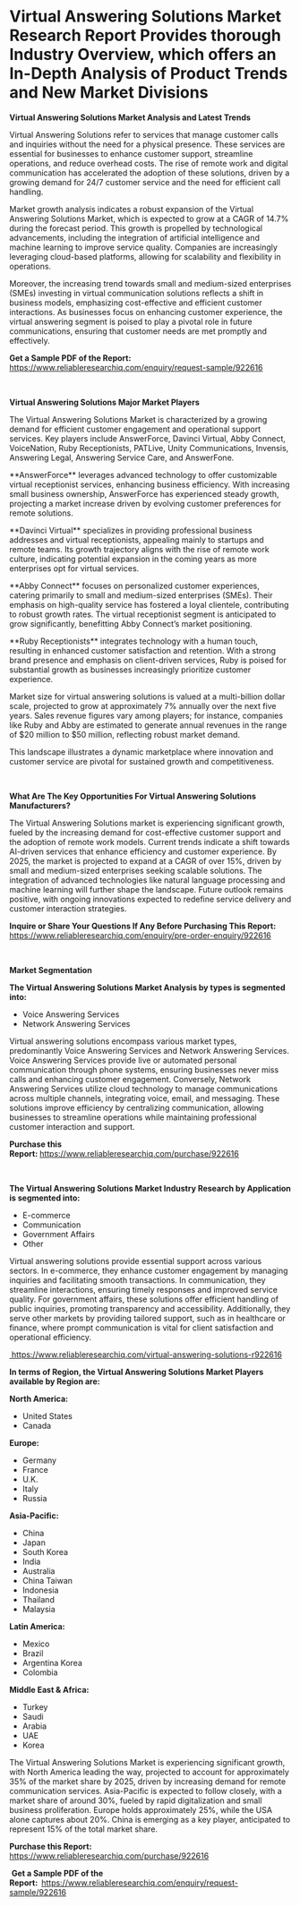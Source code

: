 <p><h1>Virtual Answering Solutions Market Research Report Provides thorough Industry Overview, which offers an In-Depth Analysis of Product Trends and New Market Divisions</h1></p><p><strong>Virtual Answering Solutions Market Analysis and Latest Trends</strong></p>
<p><p>Virtual Answering Solutions refer to services that manage customer calls and inquiries without the need for a physical presence. These services are essential for businesses to enhance customer support, streamline operations, and reduce overhead costs. The rise of remote work and digital communication has accelerated the adoption of these solutions, driven by a growing demand for 24/7 customer service and the need for efficient call handling.</p><p>Market growth analysis indicates a robust expansion of the Virtual Answering Solutions Market, which is expected to grow at a CAGR of 14.7% during the forecast period. This growth is propelled by technological advancements, including the integration of artificial intelligence and machine learning to improve service quality. Companies are increasingly leveraging cloud-based platforms, allowing for scalability and flexibility in operations.</p><p>Moreover, the increasing trend towards small and medium-sized enterprises (SMEs) investing in virtual communication solutions reflects a shift in business models, emphasizing cost-effective and efficient customer interactions. As businesses focus on enhancing customer experience, the virtual answering segment is poised to play a pivotal role in future communications, ensuring that customer needs are met promptly and effectively.</p></p>
<p><strong>Get a Sample PDF of the Report:&nbsp;</strong> <a href="https://www.reliableresearchiq.com/enquiry/request-sample/922616?utm_campaign=1159&utm_medium=2&utm_source=Github&utm_content=ia&utm_term=18042025&utm_id=virtual-answering-solutions">https://www.reliableresearchiq.com/enquiry/request-sample/922616</a></p>
<p>&nbsp;</p>
<p><strong>Virtual Answering Solutions Major Market Players</strong></p>
<p><p>The Virtual Answering Solutions Market is characterized by a growing demand for efficient customer engagement and operational support services. Key players include AnswerForce, Davinci Virtual, Abby Connect, VoiceNation, Ruby Receptionists, PATLive, Unity Communications, Invensis, Answering Legal, Answering Service Care, and AnswerFone. </p><p>**AnswerForce** leverages advanced technology to offer customizable virtual receptionist services, enhancing business efficiency. With increasing small business ownership, AnswerForce has experienced steady growth, projecting a market increase driven by evolving customer preferences for remote solutions.</p><p>**Davinci Virtual** specializes in providing professional business addresses and virtual receptionists, appealing mainly to startups and remote teams. Its growth trajectory aligns with the rise of remote work culture, indicating potential expansion in the coming years as more enterprises opt for virtual services.</p><p>**Abby Connect** focuses on personalized customer experiences, catering primarily to small and medium-sized enterprises (SMEs). Their emphasis on high-quality service has fostered a loyal clientele, contributing to robust growth rates. The virtual receptionist segment is anticipated to grow significantly, benefitting Abby Connect’s market positioning.</p><p>**Ruby Receptionists** integrates technology with a human touch, resulting in enhanced customer satisfaction and retention. With a strong brand presence and emphasis on client-driven services, Ruby is poised for substantial growth as businesses increasingly prioritize customer experience.</p><p>Market size for virtual answering solutions is valued at a multi-billion dollar scale, projected to grow at approximately 7% annually over the next five years. Sales revenue figures vary among players; for instance, companies like Ruby and Abby are estimated to generate annual revenues in the range of $20 million to $50 million, reflecting robust market demand.</p><p>This landscape illustrates a dynamic marketplace where innovation and customer service are pivotal for sustained growth and competitiveness.</p></p>
<p>&nbsp;</p>
<p><strong>What Are The Key Opportunities For Virtual Answering Solutions Manufacturers?</strong></p>
<p><p>The Virtual Answering Solutions market is experiencing significant growth, fueled by the increasing demand for cost-effective customer support and the adoption of remote work models. Current trends indicate a shift towards AI-driven services that enhance efficiency and customer experience. By 2025, the market is projected to expand at a CAGR of over 15%, driven by small and medium-sized enterprises seeking scalable solutions. The integration of advanced technologies like natural language processing and machine learning will further shape the landscape. Future outlook remains positive, with ongoing innovations expected to redefine service delivery and customer interaction strategies.</p></p>
<p><strong>Inquire or Share Your Questions If Any Before Purchasing This Report:</strong> <a href="https://www.reliableresearchiq.com/enquiry/pre-order-enquiry/922616?utm_campaign=1159&utm_medium=2&utm_source=Github&utm_content=ia&utm_term=18042025&utm_id=virtual-answering-solutions">https://www.reliableresearchiq.com/enquiry/pre-order-enquiry/922616</a></p>
<p>&nbsp;</p>
<p><strong>Market Segmentation</strong></p>
<p><strong>The Virtual Answering Solutions Market Analysis by types is segmented into:</strong></p>
<p><ul><li>Voice Answering Services</li><li>Network Answering Services</li></ul></p>
<p><p>Virtual answering solutions encompass various market types, predominantly Voice Answering Services and Network Answering Services. Voice Answering Services provide live or automated personal communication through phone systems, ensuring businesses never miss calls and enhancing customer engagement. Conversely, Network Answering Services utilize cloud technology to manage communications across multiple channels, integrating voice, email, and messaging. These solutions improve efficiency by centralizing communication, allowing businesses to streamline operations while maintaining professional customer interaction and support.</p></p>
<p><strong>Purchase this Report:&nbsp;</strong><a href="https://www.reliableresearchiq.com/purchase/922616?utm_campaign=1159&utm_medium=2&utm_source=Github&utm_content=ia&utm_term=18042025&utm_id=virtual-answering-solutions">https://www.reliableresearchiq.com/purchase/922616</a></p>
<p>&nbsp;</p>
<p><strong>The Virtual Answering Solutions Market Industry Research by Application is segmented into:</strong></p>
<p><ul><li>E-commerce</li><li>Communication</li><li>Government Affairs</li><li>Other</li></ul></p>
<p><p>Virtual answering solutions provide essential support across various sectors. In e-commerce, they enhance customer engagement by managing inquiries and facilitating smooth transactions. In communication, they streamline interactions, ensuring timely responses and improved service quality. For government affairs, these solutions offer efficient handling of public inquiries, promoting transparency and accessibility. Additionally, they serve other markets by providing tailored support, such as in healthcare or finance, where prompt communication is vital for client satisfaction and operational efficiency.</p></p>
<p><a href="https://www.reliableresearchiq.com/virtual-answering-solutions-r922616?utm_campaign=1159&utm_medium=2&utm_source=Github&utm_content=ia&utm_term=18042025&utm_id=virtual-answering-solutions">&nbsp;https://www.reliableresearchiq.com/virtual-answering-solutions-r922616</a></p>
<p><strong>In terms of Region, the Virtual Answering Solutions Market Players available by Region are:</strong></p>
<p>
    <p> <strong> North America: </strong>
        <ul>
            <li>United States</li>
            <li>Canada</li>
        </ul>
        </p> 
    <p> <strong> Europe: </strong>
        <ul>
            <li>Germany</li>
            <li>France</li>
            <li>U.K.</li>
            <li>Italy</li>
            <li>Russia</li>
        </ul>
        </p> 
    <p> <strong> Asia-Pacific: </strong>
        <ul>
            <li>China</li>
            <li>Japan</li>
            <li>South Korea</li>
            <li>India</li>
            <li>Australia</li>
            <li>China Taiwan</li>
            <li>Indonesia</li>
            <li>Thailand</li>
            <li>Malaysia</li>
        </ul>
        </p> 
    <p> <strong> Latin America: </strong>
        <ul>
            <li>Mexico</li>
            <li>Brazil</li>
            <li>Argentina Korea</li>
            <li>Colombia</li>
        </ul>
        </p> 
    <p> <strong> Middle East & Africa: </strong>
        <ul>
            <li>Turkey</li>
            <li>Saudi</li>
            <li>Arabia</li>
            <li>UAE</li>
            <li>Korea</li>
        </ul>
    </p>
    </p>
<p><p>The Virtual Answering Solutions Market is experiencing significant growth, with North America leading the way, projected to account for approximately 35% of the market share by 2025, driven by increasing demand for remote communication services. Asia-Pacific is expected to follow closely, with a market share of around 30%, fueled by rapid digitalization and small business proliferation. Europe holds approximately 25%, while the USA alone captures about 20%. China is emerging as a key player, anticipated to represent 15% of the total market share.</p></p>
<p><strong>Purchase this Report: </strong><a href="https://www.reliableresearchiq.com/purchase/922616?utm_campaign=1159&utm_medium=2&utm_source=Github&utm_content=ia&utm_term=18042025&utm_id=virtual-answering-solutions">https://www.reliableresearchiq.com/purchase/922616</a></p>
<p>&nbsp;<strong>Get a Sample PDF of the Report:&nbsp;&nbsp;</strong><a href="https://www.reliableresearchiq.com/enquiry/request-sample/922616?utm_campaign=1159&utm_medium=2&utm_source=Github&utm_content=ia&utm_term=18042025&utm_id=virtual-answering-solutions">https://www.reliableresearchiq.com/enquiry/request-sample/922616</a></p>
<p><strong></strong></p>
<p><p></p><p></p><p></p></p>